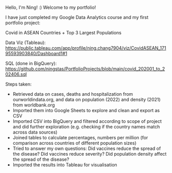 Hello, I'm Ning! :) Welcome to my portfolio!

I have just completed my Google Data Analytics course and my first portfolio project:

Covid in ASEAN Countries + Top 3 Largest Populations

Data Viz (Tableau): https://public.tableau.com/app/profile/ning.chang7904/viz/CovidASEAN_17195593903840/Dashboard1#1

SQL (done in BigQuery): https://github.com/ningstas/PortfolioProjects/blob/main/covid_202001_to_202406.sql

Steps taken:
- Retrieved data on cases, deaths and hospitalization from ourworldindata.org, and data on population (2022) and density (2021) from worldbank.org
- Imported them into Google Sheets to explore and clean and export as CSV
-  Imported CSV into BigQuery and filtered according to scope of project and did further exploration (e.g. checking if the country names match across data sources)
- Joined tables to calculate percentages, numbers per million (for comparison across countries of different population sizes)
- Tried to answer my own questions: Did vaccines reduce the spread of the disease? Did vaccines reduce severity? Did population density affect the spread of the disease?
- Imported the results into Tableau for visualisation
